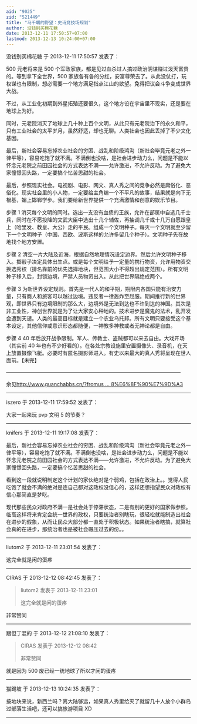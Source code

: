 ```yaml
---
aid: "9025"
zid: "521449"
title: "马千瞩的野望：史诗竞技场规划"
author: 没钱别买棉花糖
date: 2013-12-11 17:50:57+07:00
lastmod: 2013-12-13 10:24:00+07:00
---
```


没钱别买棉花糖 于 2013-12-11 17:50:57 发表了：

500 元老将来是 500 个军政家族，都是见过血杀过人搞过政治阴谋赚过泼天富贵的。等到拿下全世界，500 家族各有各的分红，安富尊荣去了。从此没仗打，玩权谋也有限制，想必需要一个地方满足指点江山的欲望。免得把议会斗争变成世界大战。

不过，从工业化初期到外星拓殖还要很久，这个地方设在宇宙里不现实，还是要在地球上为好。

同时，元老院消灭了地球上几十种上百个文明，从此只有元老院治下的永久和平，只有工业社会的太平岁月，虽然舒适，却也无聊。人类社会也因此丢掉了不少文化基因。

最后，新社会容易忘掉农业社会的穷困、战乱和阶级鸿沟（新社会毕竟元老之外一律平等），容易吃饱了就不满。不满倒也没啥，是社会进步动力么，问题是不能以怀念元老院之前田园社会的方式表达不满——允许激进，不允许反动。为了避免大家憧憬回头路，一定要搞个忆苦思甜的社会。

最后，参照现实社会。电视剧、电影、网文、真人秀之间的竞争必然是庸俗化、恶俗化。现实社会里的小人物，一定要给主角编一个不平凡的故事，结果就是向下无根基，媚上邯郸学步。我们要给新世界提供一个充满激情和创意的娱乐节目。

步骤 1 消灭每个文明的同时。选出一支没有血债的王族，允许在部属中自选几千士兵，同时在不愿投降的文武大臣中选出十几个辅佐，再抽调几千或十几万自愿跟皇上（哈里发、教皇、大公）走的平民。组成一个文明种子。每灭一个文明就至少留下一个文明种子（中国、西欧、波斯这样的允许多留几个种子）。文明种子先在故地找个地方安置。

步骤 2 清空一片大陆及近海，根据自然地理情况设定边界。然后允许文明种子移入。掷骰子决定具体出生点。或是每个文明给予一定量的携行物资，允许用物资交换选秀权（排名靠前的优先选择地块，但范围大小不得超出规定范围）。所有文明种子移入后，封锁边境，严禁人员物资出入。从此把世界隔绝成两个。

步骤 3 为新世界设定规则。首先是一代人的和平期，期限内各国只能有治安力量，只有商人和旅客可以越过边境。违反者一律轰炸至屈服。期间推行新的世界观，即世界只有边境限制的那么大，边境外是无法到达也不许到达的神国。其次是非工业性，神创世界就是为了让大家安心种地的。技术进步是魔鬼的法术，乱开发会遭到天谴。人类的最高目标就是建立一个农业乌托邦。所有文明只要接受这个基本设定，其他信仰或意识形态都随便，一神教多神教或者无神论都是自由。

步骤 4 40 年后放开战争限制。军人、传教士、盗贼都可以来去自由。大戏开场（其实前 40 年也有不少好看的）。在各处宗教设施里安置摄像头、录音机，在天上放置摄像飞艇。必要时有匿名摄影师进入。有史以来最大的真人秀将呈现在世人面前。【未完】

——————————————————————————————————

余见[http://www.guanchabbs.cn/?fromus ... 8%E6%8F%90%E7%9D%A3](http://www.guanchabbs.cn/?fromuser=%E7%BA%A2%E8%8C%B6%E6%9C%80%E7%88%B1%E6%9D%A8%E6%8F%90%E7%9D%A3)

---

iszero 于 2013-12-11 17:59:52 发表了：

大家一起来玩 pvp 文明 5 的节奏？

---

knifers 于 2013-12-11 19:17:08 发表了：

最后，新社会容易忘掉农业社会的穷困、战乱和阶级鸿沟（新社会毕竟元老之外一律平等），容易吃饱了就不满。不满倒也没啥，是社会进步动力么，问题是不能以怀念元老院之前田园社会的方式表达不满——允许激进，不允许反动。为了避免大家憧憬回头路，一定要搞个忆苦思甜的社会。

看到这一段就说明制定这个计划的家伙绝对是个弱鸡，包括在政治上。。觉得人民吃饱了就会不满的绝对是连自己都对这政权没信心的，这样还想指望民众对政权有信心那简直是梦呓。

现代那些民众对政府不满一是社会处于停滞状态，二是有别的更好的国家做参照。临高这样将来肯定会统一世界的政权，只要统治者别瞎玩，很轻松就能制造出社会在进步的假象，从而让民众大部分都一直处于积极状态。如果统治者瞎搞，就算社会真的在进步，那统治者也是被社会碾压过去的份。。

---

liutom2 于 2013-12-11 23:01:54 发表了：

这完全就是闲的蛋疼

---

CIRAS 于 2013-12-12 08:42:45 发表了：

> liutom2 发表于 2013-12-11 23:01
>
> 这完全就是闲的蛋疼

非常赞同

---

跟但丁混的 于 2013-12-12 21:08:10 发表了：

> CIRAS 发表于 2013-12-12 08:42
>
> 非常赞同

就是因为 500 废已经一统地球了所以才闲的蛋疼

---

猫踢坡 于 2013-12-13 10:24:35 发表了：

按地块来说，新西兰吗？离大陆够远，如果真人秀里给灭了就留几十人放个小群岛过部落生活吧，还可以搞旅游项目 XD

---
